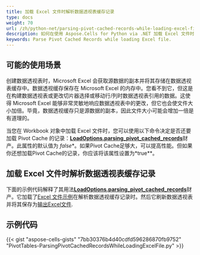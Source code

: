 ```yaml
---
title: 加载 Excel 文件时解析数据透视表缓存记录
type: docs
weight: 70
url: /zh/python-net/parsing-pivot-cached-records-while-loading-excel-file/
description: 如何在使用 Aspose.Cells for Python via .NET 加载 Excel 文件时解析数据透视缓存记录。
keywords: Parse Pivot Cached Records while loading Excel file.
---
```

##  **可能的使用场景**

创建数据透视表时，Microsoft Excel 会获取源数据的副本并将其存储在数据透视表缓存中。数据透视缓存保存在 Microsoft Excel 的内存中。您看不到它，但这是在构建数据透视表或更改切片器选择或移动行/列时数据透视表引用的数据。这使得 Microsoft Excel 能够非常灵敏地响应数据透视表中的更改，但它也会使文件大小加倍。毕竟，数据透视缓存只是源数据的副本，因此文件大小可能会增加一倍是有道理的。

当您在 Workbook 对象中加载 Excel 文件时，您可以使用以下命令决定是否还要加载 Pivot Cache 的记录：[**LoadOptions.parsing_pivot_cached_records**](https://reference.aspose.com/cells/python-net/aspose.cells/loadoptions/parsing_pivot_cached_records/)财产。此属性的默认值为 *false**。如果Pivot Cache足够大，可以提高性能。但如果你还想加载Pivot Cache的记录，你应该将该属性设置为*true**。

##  **加载 Excel 文件时解析数据透视表缓存记录**

下面的示例代码解释了其用法[**LoadOptions.parsing_pivot_cached_records**](https://reference.aspose.com/cells/python-net/aspose.cells/loadoptions/parsing_pivot_cached_records/)财产。它加载了[Excel 文件示例](61767773.xlsx)在解析数据透视缓存记录时。然后它刷新数据透视表并将其保存为[输出Excel文件](61767774.xlsx).

##  **示例代码**

{{< gist "aspose-cells-gists" "7bb30376b4d40cdfd596286870fb9752" "PivotTables-ParsingPivotCachedRecordsWhileLoadingExcelFile.py" >}}
